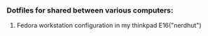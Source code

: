 ### Dotfiles for shared between various computers:
1. Fedora workstation configuration in my thinkpad E16("nerdhut")
